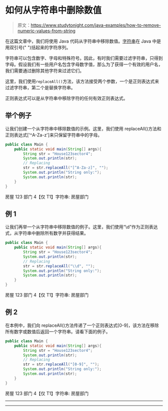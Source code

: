 # 如何从字符串中删除数值

> 原文：<https://www.studytonight.com/java-examples/how-to-remove-numeric-values-from-string>

在这篇文章中，我们将使用 Java 代码从字符串中移除数值。[字符串](https://www.studytonight.com/java/string-handling-in-java.php)在 Java 中是用双引号(" ")括起来的字符序列。

字符串可以包含数字、字母和特殊符号。因此，有时我们需要过滤字符串，只得到字母。假设我们有一些用户名包含字母数字值，那么为了获得一个有效的用户名，我们需要通过删除其他字符来过滤它们。

这里，我们使用`replaceAll()`方法，该方法接受两个参数，一个是正则表达式来过滤字符串，第二个是替换字符串。

正则表达式可以是从字符串中移除字符的任何有效正则表达式。

## 举个例子

让我们创建一个从字符串中移除数值的示例。这里，我们使用 replaceAll()方法和正则表达式['^A-Za-z']来只保留字符串中的字母。

```java
public class Main {
	public static void main(String[] args){
		String str = "House123sector4";
		System.out.println(str);
		// Replacing 
		str = str.replaceAll("[^A-Za-z]", "");
		System.out.println("String only:");
		System.out.println(str);
	}
}
```

房屋 123 部门 4【仅 T1】字符串:
房屋部门

## 例 1

让我们再举一个从字符串中移除数值的例子。这里，我们使用“\d”作为正则表达式，从字符串中删除所有数字并获得结果。

```java
public class Main {
	public static void main(String[] args){
		String str = "House123sector4";
		System.out.println(str);
		// Replacing 
		str = str.replaceAll("\\d", "");
		System.out.println("String only:");
		System.out.println(str);
	}
}
```

房屋 123 部门 4【仅 T1】字符串:
房屋部门

## 例 2

在本例中，我们向 replaceAll()方法传递了一个正则表达式[0-9]，该方法在移除所有数字或数值后返回一个字符串。请看下面的例子。

```java
public class Main {
	public static void main(String[] args){
		String str = "House123sector4";
		System.out.println(str);
		// Replacing 
		str = str.replaceAll("[0-9]", "");
		System.out.println("String only:");
		System.out.println(str);
	}
}
```

房屋 123 部门 4【仅 T1】字符串:
房屋部门

* * *

* * *